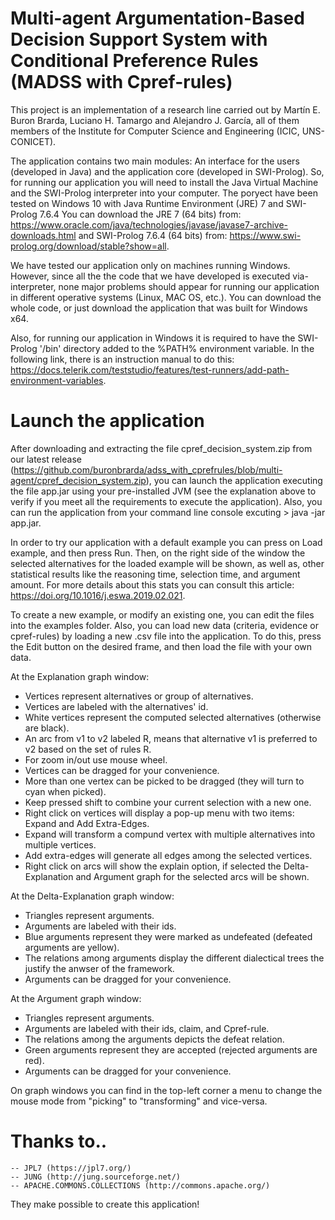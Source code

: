 # Multi-agent Argumentation-Based Decision Support System with Conditional Preference Rules (MADSS with Cpref-rules)

This project is an implementation of a research line carried out by Martín E. Buron Brarda, Luciano H. Tamargo and Alejandro J. García, all of them members of the Institute for Computer Science and Engineering (ICIC, UNS-CONICET).

The application contains two main modules: An interface for the users (developed in Java) and the application core (developed in SWI-Prolog). So, for running our application you will need to install the Java Virtual Machine and the SWI-Prolog interpreter into your computer. The poryect have been tested on Windows 10 with Java Runtime Environment (JRE) 7 and SWI-Prolog 7.6.4 You can download the JRE 7 (64 bits) from: https://www.oracle.com/java/technologies/javase/javase7-archive-downloads.html and SWI-Prolog 7.6.4 (64 bits) from: https://www.swi-prolog.org/download/stable?show=all.

We have tested our application only on machines running Windows. However, since all the the code that we have developed is executed via-interpreter, none major problems should appear for running our application in different operative systems (Linux, MAC OS, etc.). You can download the whole code, or just download the application that was built for Windows x64.

Also, for running our application in Windows it is required to have the SWI-Prolog '/bin' directory added to the %PATH% environment variable. In the following link, there is an instruction manual to do this: https://docs.telerik.com/teststudio/features/test-runners/add-path-environment-variables.


# Launch the application

After downloading and extracting the file cpref_decision_system.zip from our latest release (https://github.com/buronbrarda/adss_with_cprefrules/blob/multi-agent/cpref_decision_system.zip), you can launch the application executing the file app.jar using your pre-installed JVM (see the explanation above to verify if you meet all the requirements to execute the application). Also, you can run the application from your command line console excuting > java -jar app.jar.

In order to try our application with a default example you can press on Load example, and then press Run. Then, on the right side of the window the selected alternatives for the loaded example will be shown, as well as, other statistical results like the reasoning time, selection time, and argument amount. For more details about this stats you can consult this article: https://doi.org/10.1016/j.eswa.2019.02.021.

To create a new example, or modify an existing one, you can edit the files into the examples folder. Also, you can load new data (criteria, evidence or cpref-rules) by loading a new .csv file into the application. To do this, press the Edit button on the desired frame, and then load the file with your own data.

At the Explanation graph window:
- Vertices represent alternatives or group of alternatives. 
- Vertices are labeled with the alternatives' id.
- White vertices represent the computed selected alternatives (otherwise are black).
- An arc from v1 to v2 labeled R, means that alternative v1 is preferred to v2 based on the set of rules R.
- For zoom in/out use mouse wheel.
- Vertices can be dragged for your convenience. 
- More than one vertex can be picked to be dragged (they will turn to cyan when picked).
- Keep pressed shift to combine your current selection with a new one.
- Right click on vertices will display a pop-up menu with two items: Expand and Add Extra-Edges.
- Expand will transform a compund vertex with multiple alternatives into multiple vertices.
- Add extra-edges will generate all edges among the selected vertices.
- Right click on arcs will show the explain option, if selected the Delta-Explanation and Argument graph for the selected arcs will be shown.

At the Delta-Explanation graph window:
- Triangles represent arguments.
- Arguments are labeled with their ids.
- Blue arguments represent they were marked as undefeated (defeated arguments are yellow).
- The relations among arguments display the different dialectical trees the justify the anwser of the framework.
- Arguments can be dragged for your convenience.

At the Argument graph window:
- Triangles represent arguments.
- Arguments are labeled with their ids, claim, and Cpref-rule.
- The relations among the arguments depicts the defeat relation.
- Green arguments represent they are accepted (rejected arguments are red).
- Arguments can be dragged for your convenience.

On graph windows you can find in the top-left corner a menu to change the mouse mode from "picking" to "transforming" and vice-versa.


# Thanks to..

	-- JPL7 (https://jpl7.org/)
	-- JUNG (http://jung.sourceforge.net/)
	-- APACHE.COMMONS.COLLECTIONS (http://commons.apache.org/)
	
They make possible to create this application!
